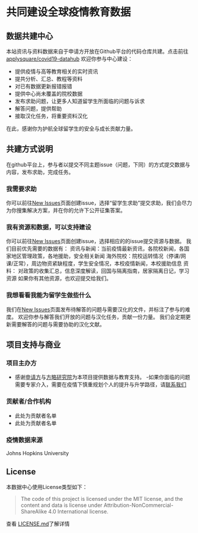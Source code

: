 # 共同建设全球疫情教育数据

## 数据共建中心

本站资讯与资料数据来自于申请方开放在Github平台的代码仓库共建。点击前往[applysquare/covid19-datahub](http://blog.applysquare.com/covid19-datahub/)
欢迎你参与中心建设：
- 提供疫情与高等教育相关的实时资讯
- 提共分析、汇总、教程等资料
- 对已有数据更新报错报错
- 提供中心尚未覆盖的院校数据
- 发布求助问题，让更多人知道留学生所面临的问题与诉求
- 解答问题，提供帮助
- 接取汉化任务，将重要资料汉化

在此，感谢你为护航全球留学生的安全与成长贡献力量。


## 共建方式说明

在github平台上，参与者以提交不同主题issue（问题，下同）的方式提交数据与内容，发布求助，完成任务。

### 我需要求助

你可以前往[New Issues](https://github.com/applysquare/covid19-datahub/issues/new/choose)页面创建issue，选择“留学生求助”提交求助，我们会尽力为你搜集解决方案，并在你的允许下公开征集答案。

### 我有资源和数据，可以支持建设

你可以前往[New Issues](https://github.com/applysquare/covid19-datahub/issues/new/choose)页面创建issue，选择相应的的issue提交资源与数据。
我们目前优先需要的数据有：
资讯与新闻：当前疫情最新资讯，各院校新闻，各国家地区管理政策，各地援助，安全相关新闻
海外院校：院校运转情况（停课/网课/正常），周边物资紧缺程度，学生安全情况，本校疫情新闻，本校援助信息
资料： 对政策的收集汇总，信息深度解读，回国与隔离指南，居家隔离日记，学习资源
如果你有其他资源，也欢迎提交给我们。

### 我想看看我能为留学生做些什么
我们在[New Issues](https://github.com/applysquare/covid19-datahub/issues/new/choose)页面发布待解答的问题与需要汉化的文件，并标注了参与的难度。
欢迎你参与解答我们开放的问题与汉化任务，贡献一份力量。
我们会定期更新需要解答的问题与需要协助的汉化文献。

## 项目支持与商业

### 项目主办方
- 感谢[申请方](http://www.applysquare.com)与[方略研究院](https://www.squarestrategics.com/)为本项目提供数据与教育支持。
-如果你面临的问题需要专家介入，需要在疫情下慎重规划个人的提升与升学路径，请[联系我们](https://www.applysquare.com/plus-cn/)


### 贡献者/合作机构
- 此处为贡献者名单
- 此处为贡献者名单

### 疫情数据来源
Johns Hopkins University

## License

本数据中心使用License类型如下：
> The code of this project is licensed under the MIT license, and
> the content and data is license under Attribution-NonCommercial-ShareAlike 
> 4.0 International license.

查看 [LICENSE.md](https://github.com/applysquare/covid19-datahub/blob/master/LICENSE)了解详情


